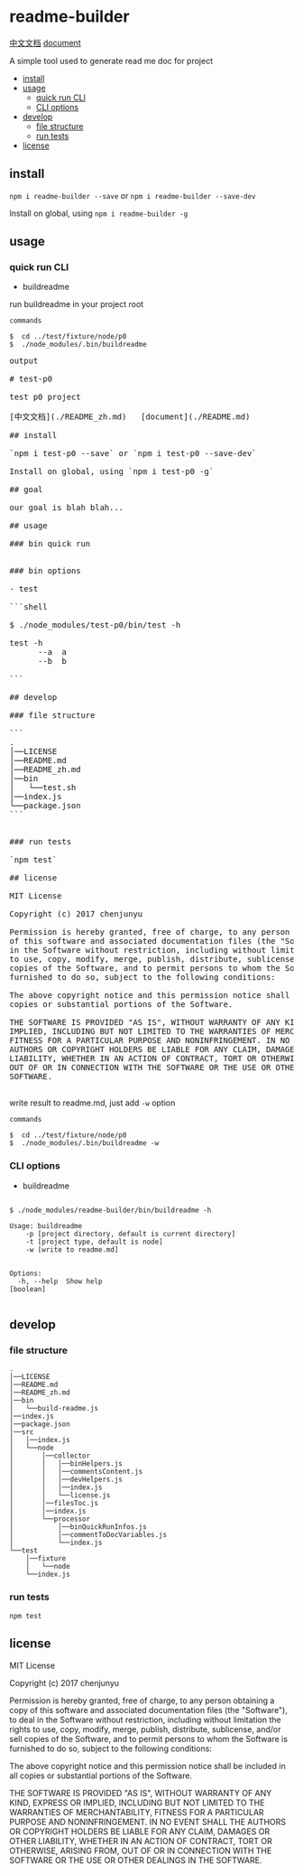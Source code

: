 # readme-builder
[中文文档](./README_zh.md)   [document](./README.md)

 A simple tool used to generate read me doc for project
- [install](#install)
- [usage](#usage)
  * [quick run CLI](#quick-run-cli)
  * [CLI options](#cli-options)
- [develop](#develop)
  * [file structure](#file-structure)
  * [run tests](#run-tests)
- [license](#license)

## install

`npm i readme-builder --save` or `npm i readme-builder --save-dev`

Install on global, using `npm i readme-builder -g`



## usage

### quick run CLI

- buildreadme

run buildreadme in your project root


```shell
commands

$  cd ../test/fixture/node/p0
$  ./node_modules/.bin/buildreadme
```

<pre>
output

<span># test-p0</span>
<span></span>
<span>test p0 project</span>
<span></span>
<span>[中文文档](./README_zh.md)   [document](./README.md)</span>
<span></span>
<span>## install</span>
<span></span>
<span>`npm i test-p0 --save` or `npm i test-p0 --save-dev`</span>
<span></span>
<span>Install on global, using `npm i test-p0 -g`</span>
<span></span>
<span>## goal</span>
<span></span>
<span>our goal is blah blah...</span>
<span></span>
<span>## usage</span>
<span></span>
<span>### bin quick run</span>
<span></span>
<span></span>
<span>### bin options</span>
<span></span>
<span>- test</span>
<span></span>
<span>```shell</span>
<span></span>
<span>$ ./node_modules/test-p0/bin/test -h</span>
<span></span>
<span>test -h</span>
<span>      --a  a</span>
<span>      --b  b</span>
<span></span>
<span>```</span>
<span></span>
<span>## develop</span>
<span></span>
<span>### file structure</span>
<span></span>
<span>```</span>
<span>.</span>
<span>│──LICENSE</span>
<span>│──README.md</span>
<span>│──README_zh.md</span>
<span>│──bin</span>
<span>│   └──test.sh</span>
<span>│──index.js</span>
<span>└──package.json </span>
<span>```</span>
<span></span>
<span></span>
<span>### run tests</span>
<span></span>
<span>`npm test`</span>
<span></span>
<span>## license</span>
<span></span>
<span>MIT License</span>
<span></span>
<span>Copyright (c) 2017 chenjunyu</span>
<span></span>
<span>Permission is hereby granted, free of charge, to any person obtaining a copy</span>
<span>of this software and associated documentation files (the "Software"), to deal</span>
<span>in the Software without restriction, including without limitation the rights</span>
<span>to use, copy, modify, merge, publish, distribute, sublicense, and/or sell</span>
<span>copies of the Software, and to permit persons to whom the Software is</span>
<span>furnished to do so, subject to the following conditions:</span>
<span></span>
<span>The above copyright notice and this permission notice shall be included in all</span>
<span>copies or substantial portions of the Software.</span>
<span></span>
<span>THE SOFTWARE IS PROVIDED "AS IS", WITHOUT WARRANTY OF ANY KIND, EXPRESS OR</span>
<span>IMPLIED, INCLUDING BUT NOT LIMITED TO THE WARRANTIES OF MERCHANTABILITY,</span>
<span>FITNESS FOR A PARTICULAR PURPOSE AND NONINFRINGEMENT. IN NO EVENT SHALL THE</span>
<span>AUTHORS OR COPYRIGHT HOLDERS BE LIABLE FOR ANY CLAIM, DAMAGES OR OTHER</span>
<span>LIABILITY, WHETHER IN AN ACTION OF CONTRACT, TORT OR OTHERWISE, ARISING FROM,</span>
<span>OUT OF OR IN CONNECTION WITH THE SOFTWARE OR THE USE OR OTHER DEALINGS IN THE</span>
<span>SOFTWARE.</span>

</pre>


write result to readme.md, just add `-w` option


```shell
commands

$  cd ../test/fixture/node/p0
$  ./node_modules/.bin/buildreadme -w
```




### CLI options

- buildreadme

```shell

$ ./node_modules/readme-builder/bin/buildreadme -h

Usage: buildreadme
    -p [project directory, default is current directory]
    -t [project type, default is node]
    -w [write to readme.md]


Options:
  -h, --help  Show help                                                [boolean]


```

## develop

### file structure

```
.
│──LICENSE
│──README.md
│──README_zh.md
│──bin
│   └──build-readme.js
│──index.js
│──package.json
│──src
│   │──index.js
│   └──node
│       │──collector
│       │   │──binHelpers.js
│       │   │──commentsContent.js
│       │   │──devHelpers.js
│       │   │──index.js
│       │   └──license.js
│       │──filesToc.js
│       │──index.js
│       └──processor
│           │──binQuickRunInfos.js
│           │──commentToDocVariables.js
│           └──index.js
└──test
    │──fixture
    │   └──node
    └──index.js 
```


### run tests

`npm test`

## license

MIT License

Copyright (c) 2017 chenjunyu

Permission is hereby granted, free of charge, to any person obtaining a copy
of this software and associated documentation files (the "Software"), to deal
in the Software without restriction, including without limitation the rights
to use, copy, modify, merge, publish, distribute, sublicense, and/or sell
copies of the Software, and to permit persons to whom the Software is
furnished to do so, subject to the following conditions:

The above copyright notice and this permission notice shall be included in all
copies or substantial portions of the Software.

THE SOFTWARE IS PROVIDED "AS IS", WITHOUT WARRANTY OF ANY KIND, EXPRESS OR
IMPLIED, INCLUDING BUT NOT LIMITED TO THE WARRANTIES OF MERCHANTABILITY,
FITNESS FOR A PARTICULAR PURPOSE AND NONINFRINGEMENT. IN NO EVENT SHALL THE
AUTHORS OR COPYRIGHT HOLDERS BE LIABLE FOR ANY CLAIM, DAMAGES OR OTHER
LIABILITY, WHETHER IN AN ACTION OF CONTRACT, TORT OR OTHERWISE, ARISING FROM,
OUT OF OR IN CONNECTION WITH THE SOFTWARE OR THE USE OR OTHER DEALINGS IN THE
SOFTWARE.
